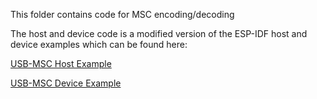 This folder contains code for MSC encoding/decoding

The host and device code is a modified version of the ESP-IDF host and device examples which can be found here:

[USB-MSC Host Example](https://github.com/espressif/esp-idf/tree/master/examples/peripherals/usb/host/msc)

[USB-MSC Device Example](https://github.com/espressif/esp-idf/tree/master/examples/peripherals/usb/device/tusb_msc_)
